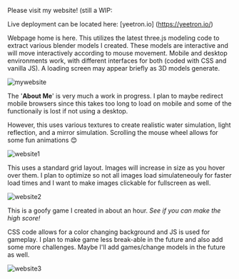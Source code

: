 Please visit my website! (still a WIP:

Live deployment can be located here: [yeetron.io] (https://yeetron.io/)

Webpage home is here. This utilizes the latest three.js modeling code to extract various blender models I created. These models are interactive and will move interactively according to mouse movement. Mobile and desktop environments work, with different interfaces for both (coded with CSS and vanilla JS). A loading screen may appear briefly as 3D models generate.

![mywebsite](https://github.com/ThomasCholak/Yeetron/assets/63080803/d09a7bed-2a35-4586-939f-66bfd2998fe9)

The '<b>About Me</b>' is very much a work in progress. I plan to maybe redirect mobile browsers since this takes too long to load on mobile and some of the functionaily is lost if not using a desktop.

However, this uses various textures to create realistic water simulation, light reflection, and a mirror simulation. Scrolling the mouse wheel allows for some fun animations 😊

![website1](https://github.com/ThomasCholak/Yeetron/assets/63080803/323b3d11-4feb-403d-ac25-83eecd663fce)

This uses a standard grid layout. Images will increase in size as you hover over them. I plan to optimize so not all images load simulateneouly for faster load times and I want to make images clickable for fullscreen as well.

![website2](https://github.com/ThomasCholak/Yeetron/assets/63080803/598e92a2-b72e-4b90-ad11-a79e36bc5225)

This is a goofy game I created in about an hour. <i>See if you can make the high score!</i>

CSS code allows for a color changing background and JS is used for gameplay. I plan to make game less break-able in the future and also add some more challenges. Maybe I'll add games/change models in the future as well.

![website3](https://github.com/ThomasCholak/Yeetron/assets/63080803/fd6e38d8-c22b-449d-ae5e-25688165ec8c)
